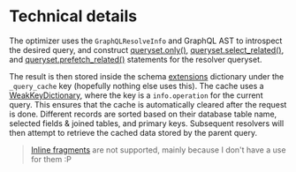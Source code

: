 # Technical details

The optimizer uses the `GraphQLResolveInfo` and GraphQL AST to introspect
the desired query, and construct [queryset.only()][only],
[queryset.select_related()][select], and [queryset.prefetch_related()][prefetch]
statements for the resolver queryset.

The result is then stored inside the schema [extensions] dictionary under
the `_query_cache` key (hopefully nothing else uses this). The cache uses
a [WeakKeyDictionary], where the key is a `info.operation` for the current query.
This ensures that the cache is automatically cleared after the request is done.
Different records are sorted based on their database table name, selected
fields & joined tables, and primary keys. Subsequent resolvers will then
attempt to retrieve the cached data stored by the parent query.

> [Inline fragments] are not supported, mainly because I don't have a use for them :P

[only]: https://docs.djangoproject.com/en/dev/ref/models/querysets/#only
[select]: https://docs.djangoproject.com/en/dev/ref/models/querysets/#select-related
[prefetch]: https://docs.djangoproject.com/en/dev/ref/models/querysets/#prefetch-related
[extensions]: https://github.com/graphql-python/graphql-core/blob/0c93b8452eed38d4f800c7e71cf6f3f3758cd1c6/src/graphql/type/schema.py#L123
[WeakKeyDictionary]: https://docs.python.org/3/library/weakref.html#weakref.WeakKeyDictionary
[Inline fragments]: https://graphql.org/learn/queries/#inline-fragments
